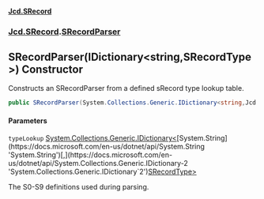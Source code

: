 #### [Jcd.SRecord](index.md 'index')
### [Jcd.SRecord](Jcd.SRecord.md 'Jcd.SRecord').[SRecordParser](Jcd.SRecord.SRecordParser.md 'Jcd.SRecord.SRecordParser')

## SRecordParser(IDictionary<string,SRecordType>) Constructor

Constructs an SRecordParser from a defined sRecord type lookup table.

```csharp
public SRecordParser(System.Collections.Generic.IDictionary<string,Jcd.SRecord.SRecordType> typeLookup);
```
#### Parameters

<a name='Jcd.SRecord.SRecordParser.SRecordParser(System.Collections.Generic.IDictionary_string,Jcd.SRecord.SRecordType_).typeLookup'></a>

`typeLookup` [System.Collections.Generic.IDictionary&lt;](https://docs.microsoft.com/en-us/dotnet/api/System.Collections.Generic.IDictionary-2 'System.Collections.Generic.IDictionary`2')[System.String](https://docs.microsoft.com/en-us/dotnet/api/System.String 'System.String')[,](https://docs.microsoft.com/en-us/dotnet/api/System.Collections.Generic.IDictionary-2 'System.Collections.Generic.IDictionary`2')[SRecordType](Jcd.SRecord.SRecordType.md 'Jcd.SRecord.SRecordType')[&gt;](https://docs.microsoft.com/en-us/dotnet/api/System.Collections.Generic.IDictionary-2 'System.Collections.Generic.IDictionary`2')

The S0-S9 definitions used during parsing.